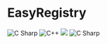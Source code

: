 # EasyRegistry
 <img alt="C Sharp" src="https://img.shields.io/badge/license-MIT-brightgreen?logo=csharp&?logoColor=violet">
 <img alt="C++" src="https://img.shields.io/badge/c++-17-%2300599C?logo=c&">
 <img src="https://img.shields.io/badge/Frame-Hexo-blue?logo=Hexo&label=框架&logoColor=violet&labalColor=#1fd041&color=rgb(222, 31, 31)">
 <img alt="C Sharp" src="https://img.shields.io/badge/license-MIT-brightgreen?logo=csharp&?logoColor=violet">
